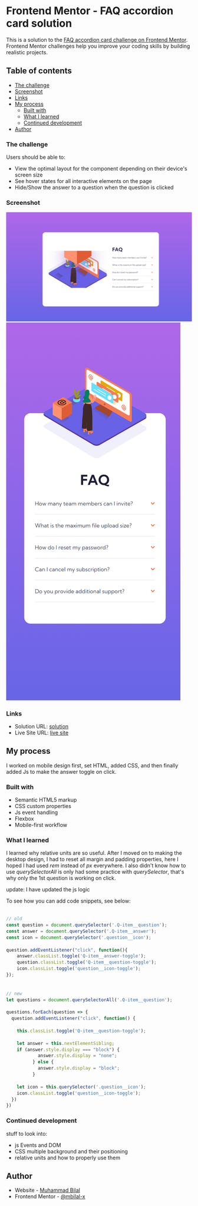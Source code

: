 # Frontend Mentor - FAQ accordion card solution

This is a solution to the [FAQ accordion card challenge on Frontend Mentor](https://www.frontendmentor.io/challenges/faq-accordion-card-XlyjD0Oam). Frontend Mentor challenges help you improve your coding skills by building realistic projects. 

## Table of contents

  - [The challenge](#the-challenge)
  - [Screenshot](#screenshot)
  - [Links](#links)
- [My process](#my-process)
  - [Built with](#built-with)
  - [What I learned](#what-i-learned)
  - [Continued development](#continued-development)
- [Author](#author)

### The challenge

Users should be able to:

- View the optimal layout for the component depending on their device's screen size
- See hover states for all interactive elements on the page
- Hide/Show the answer to a question when the question is clicked

### Screenshot

![](./desktop-solution-screenshot.png)
![](./mobile-solution-screenshot.png)


### Links

- Solution URL: [solution](https://github.com/mbilal-x/frontendmentor_P4_faq-accordion-card-main)
- Live Site URL: [live site](https://mbilal-x.github.io/frontendmentor_P4_faq-accordion-card-main)

## My process
I worked on mobile design first, set HTML, added CSS, and then finally added Js to make the answer toggle on click.
### Built with

- Semantic HTML5 markup
- CSS custom properties
- Js event handling
- Flexbox
- Mobile-first workflow

### What I learned

I learned why relative units are so useful. After I moved on to making the desktop design, I had to reset all margin and padding properties, here I hoped I had used *rem* instead of *px* everywhere.
I also didn't know how to use *querySelectorAll* is only had some practice with *querySelector*, that's why only the 1st question is working on click.

update: I have updated the js logic

To see how you can add code snippets, see below:

```js

// old
const question = document.querySelector('.Q-item__question');
const answer = document.querySelector('.Q-item__answer');
const icon = document.querySelector('.question__icon');

question.addEventListener("click", function(){
    answer.classList.toggle('Q-item__answer-toggle');
    question.classList.toggle('Q-item__question-toggle');
    icon.classList.toggle('question__icon-toggle');
});


// new
let questions = document.querySelectorAll('.Q-item__question');

questions.forEach(question => {
  question.addEventListener("click", function() {

    this.classList.toggle('Q-item__question-toggle');

    let answer = this.nextElementSibling;
    if (answer.style.display === "block") {
            answer.style.display = "none";
          } else {
            answer.style.display = "block";
          }

    let icon = this.querySelector('.question__icon');
    icon.classList.toggle('question__icon-toggle');
  })
})
```

### Continued development
stuff to look into: 
  - js Events and DOM
  - CSS multiple background and their positioning
  - relative units and how to properly use them

## Author

- Website - [Muhammad Bilal](mohammadbilal.me)
- Frontend Mentor - [@mbilal-x](https://www.frontendmentor.io/profile/mbilal-x)
